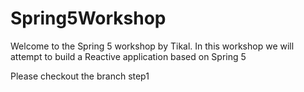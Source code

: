 # Spring5Workshop
Welcome to the Spring 5 workshop by Tikal. In this workshop we will attempt to build a Reactive application based on Spring 5

Please checkout the branch step1
